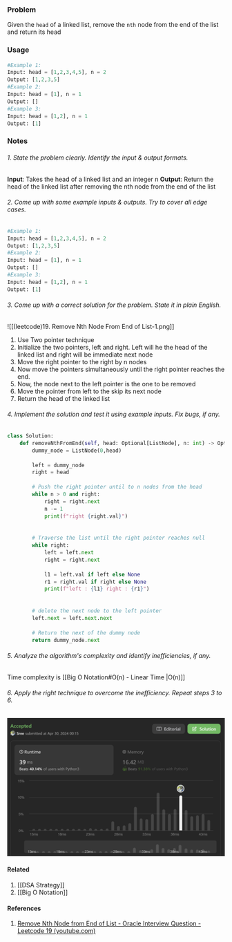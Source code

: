 ### Problem 
Given the `head` of a linked list, remove the `nth` node from the end of the list and return its head

### Usage 
```python 
#Example 1:
Input: head = [1,2,3,4,5], n = 2
Output: [1,2,3,5]
#Example 2:
Input: head = [1], n = 1
Output: []
#Example 3:
Input: head = [1,2], n = 1
Output: [1]
```
### Notes 
###### 1. State the problem clearly. Identify the input & output formats.
**Input**: 
Takes the head of a linked list and an integer n 
**Output**:
Return the head of the linked list after removing the nth node from the end of the list 
###### 2. Come up with some example inputs & outputs. Try to cover all edge cases.
```python 
#Example 1:
Input: head = [1,2,3,4,5], n = 2
Output: [1,2,3,5]
#Example 2:
Input: head = [1], n = 1
Output: []
#Example 3:
Input: head = [1,2], n = 1
Output: [1]
```
###### 3. Come up with a correct solution for the problem. State it in plain English.
![[(leetcode)19. Remove Nth Node From End of List-1.png]]
1. Use Two pointer technique 
2. Initialize the two pointers, left and right. Left will he the head of the linked list and right will be immediate next node 
3. Move the right pointer to the right by n nodes 
4. Now move the pointers simultaneously until the right pointer reaches the end. 
5. Now, the node next to the left pointer is the one to be removed 
6. Move the pointer from left to the skip its next node 
7. Return the head of the linked list
###### 4. Implement the solution and test it using example inputs. Fix bugs, if any.
```python
class Solution:
    def removeNthFromEnd(self, head: Optional[ListNode], n: int) -> Optional[ListNode]:
        dummy_node = ListNode(0,head)

        left = dummy_node
        right = head 

        # Push the right pointer until to n nodes from the head 
        while n > 0 and right: 
            right = right.next 
            n -= 1 
            print(f"right {right.val}")
        

        # Traverse the list until the right pointer reaches null
        while right: 
            left = left.next 
            right = right.next

            l1 = left.val if left else None 
            r1 = right.val if right else None 
            print(f"left : {l1} right : {r1}")


        # delete the next node to the left pointer  
        left.next = left.next.next 

        # Return the next of the dummy node 
        return dummy_node.next
```

###### 5. Analyze the algorithm's complexity and identify inefficiencies, if any.
Time complexity is [[Big O Notation#O(n) - Linear Time |O(n)]] 

###### 6. Apply the right technique to overcome the inefficiency. Repeat steps 3 to 6.


<img src="img/problem 19.png"/>

#### Related 
1. [[DSA Strategy]]
2. [[Big O Notation]]

#### References
1. [Remove Nth Node from End of List - Oracle Interview Question - Leetcode 19 (youtube.com)](https://www.youtube.com/watch?v=XVuQxVej6y8)